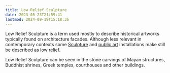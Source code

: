 ```yaml
---
title: Low Relief Sculpture
date: 2023-05-23T21:59:41
lastmod: 2024-09-19T15:18:36
---
```


Low Relief Sculpture is a term used mostly to describe historical artworks typically found on architecture facades. Although less relevant in contemporary contexts some [Sculpture](sculpture.md) and [public art](public-art.md) installations make still be described as low relief.

Low Relief Sculpture can be seen in the stone carvings of Mayan structures, Buddhist shrines, Greek temples, courthouses and other buildings.

